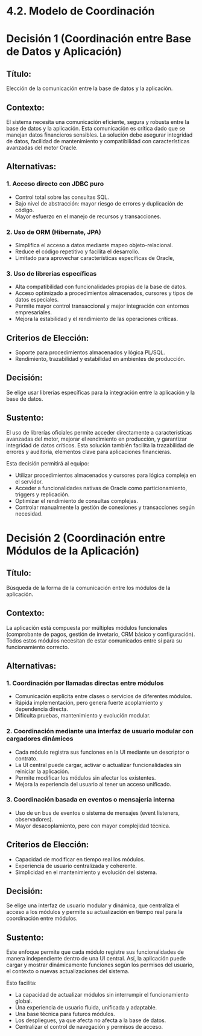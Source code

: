 # 4.2. Modelo de Coordinación

# Decisión 1 (Coordinación entre Base de Datos y Aplicación)

## Título:  
Elección de la comunicación entre la base de datos y la aplicación.

## Contexto:  
El sistema necesita una comunicación eficiente, segura y robusta entre la base de datos y la aplicación. Esta comunicación es crítica dado que se manejan datos financieros sensibles. La solución debe asegurar integridad de datos, facilidad de mantenimiento y compatibilidad con características avanzadas del motor Oracle. 

## Alternativas:

### 1. Acceso directo con JDBC puro  
- Control total sobre las consultas SQL.  
- Bajo nivel de abstracción: mayor riesgo de errores y duplicación de código.  
- Mayor esfuerzo en el manejo de recursos y transacciones.

### 2. Uso de ORM (Hibernate, JPA)  
- Simplifica el acceso a datos mediante mapeo objeto-relacional.  
- Reduce el código repetitivo y facilita el desarrollo.  
- Limitado para aprovechar características específicas de Oracle,

### 3. Uso de librerías específicas 
- Alta compatibilidad con funcionalidades propias de la base de datos.  
- Acceso optimizado a procedimientos almacenados, cursores y tipos de datos especiales.  
- Permite mayor control transaccional y mejor integración con entornos empresariales.  
- Mejora la estabilidad y el rendimiento de las operaciones críticas.

## Criterios de Elección:  
- Soporte para procedimientos almacenados y lógica PL/SQL.  
- Rendimiento, trazabilidad y estabilidad en ambientes de producción.

## Decisión:  
Se elige usar librerías específicas para la integración entre la aplicación y la base de datos.

## Sustento:  
El uso de librerías oficiales permite acceder directamente a características avanzadas del motor, mejorar el rendimiento en producción, y garantizar integridad de datos críticos. Esta solución también facilita la trazabilidad de errores y auditoría, elementos clave para aplicaciones financieras.

Esta decisión permitirá al equipo:
- Utilizar procedimientos almacenados y cursores para lógica compleja en el servidor.  
- Acceder a funcionalidades nativas de Oracle como particionamiento, triggers y replicación.  
- Optimizar el rendimiento de consultas complejas.  
- Controlar manualmente la gestión de conexiones y transacciones según necesidad.  

 # Decisión 2 (Coordinación entre Módulos de la Aplicación)

## Título:  
Búsqueda de la forma de la comunicación entre los módulos de la aplicación.

## Contexto:  
La aplicación está compuesta por múltiples módulos funcionales (comprobante de pagos, gestión de invetario, CRM básico y configuración). Todos estos módulos necesitan de estar comunicados entre sí para su funcionamiento correcto.

## Alternativas:

### 1. Coordinación por llamadas directas entre módulos  
- Comunicación explícita entre clases o servicios de diferentes módulos.  
- Rápida implementación, pero genera fuerte acoplamiento y dependencia directa.  
- Dificulta pruebas, mantenimiento y evolución modular.

### 2. Coordinación mediante una interfaz de usuario modular con cargadores dinámicos  
- Cada módulo registra sus funciones en la UI mediante un descriptor o contrato.  
- La UI central puede cargar, activar o actualizar funcionalidades sin reiniciar la aplicación.  
- Permite modificar los módulos sin afectar los existentes.  
- Mejora la experiencia del usuario al tener un acceso unificado.

### 3. Coordinación basada en eventos o mensajería interna  
- Uso de un bus de eventos o sistema de mensajes (event listeners, observadores).  
- Mayor desacoplamiento, pero con mayor complejidad técnica.  

## Criterios de Elección:  
- Capacidad de modificar en tiempo real los módulos.
- Experiencia de usuario centralizada y coherente.  
- Simplicidad en el mantenimiento y evolución del sistema.

## Decisión:  
Se elige una interfaz de usuario modular y dinámica, que centraliza el acceso a los módulos y permite su actualización en tiempo real para la coordinación entre módulos.

## Sustento:  
Este enfoque permite que cada módulo registre sus funcionalidades de manera independiente dentro de una UI central. Así, la aplicación puede cargar y mostrar dinámicamente funciones según los permisos del usuario, el contexto o nuevas actualizaciones del sistema.

Esto facilita:
- La capacidad de actualizar módulos sin interrumpir el funcionamiento global.  
- Una experiencia de usuario fluida, unificada y adaptable.  
- Una base técnica para futuros módulos.
- Los despliegues, ya que afecta no afecta a la base de datos.
- Centralizar el control de navegación y permisos de acceso.  
